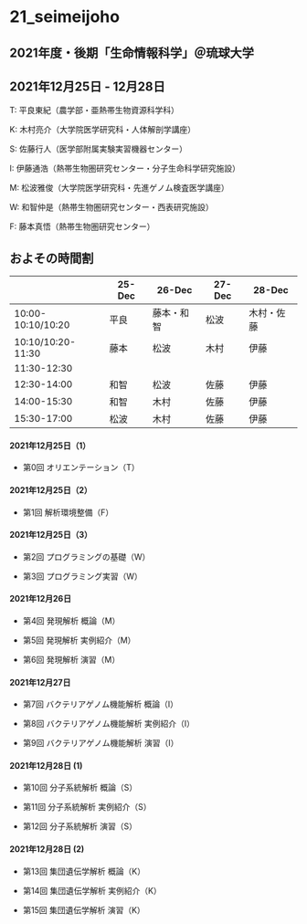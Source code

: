 # 21_seimeijoho
## 2021年度・後期「生命情報科学」＠琉球大学

## 2021年12月25日 - 12月28日

T: 平良東紀（農学部・亜熱帯生物資源科学科）

K: 木村亮介（大学院医学研究科・人体解剖学講座）

S: 佐藤行人（医学部附属実験実習機器センター）

I: 伊藤通浩（熱帯生物圏研究センター・分子生命科学研究施設）

M: 松波雅俊（大学院医学研究科・先進ゲノム検査医学講座）

W: 和智仲是（熱帯生物圏研究センター・西表研究施設）

F: 藤本真悟（熱帯生物圏研究センター）

## およその時間割

||25-Dec|26-Dec|27-Dec|28-Dec|
|-|-|-|-|-|
|10:00-10:10/10:20|平良|藤本・和智|松波|木村・佐藤|
|10:10/10:20-11:30|藤本|松波|木村|伊藤|
|11:30-12:30||||
|12:30-14:00|和智|松波|佐藤|伊藤|
|14:00-15:30|和智|木村|佐藤|伊藤|
|15:30-17:00|松波|木村|佐藤|伊藤|



#### 2021年12月25日（1）

- 第0回 オリエンテーション（T）

#### 2021年12月25日（2）

- 第1回 解析環境整備（F）

#### 2021年12月25日（3）

- 第2回 プログラミングの基礎（W）

- 第3回 プログラミング実習（W）

#### 2021年12月26日

- 第4回 発現解析 概論（M）

- 第5回 発現解析 実例紹介（M）

- 第6回 発現解析 演習（M）

#### 2021年12月27日

- 第7回 バクテリアゲノム機能解析 概論（I）

- 第8回 バクテリアゲノム機能解析 実例紹介（I）

- 第9回 バクテリアゲノム機能解析 演習（I）

#### 2021年12月28日 (1)

- 第10回 分子系統解析 概論（S）

- 第11回 分子系統解析 実例紹介（S）

- 第12回 分子系統解析 演習（S）

#### 2021年12月28日 (2)

- 第13回 集団遺伝学解析 概論（K）

- 第14回 集団遺伝学解析 実例紹介（K）

- 第15回 集団遺伝学解析 演習（K）
